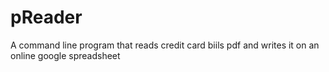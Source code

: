 # pReader

A command line program that reads credit card biils pdf and writes it on an online google spreadsheet
